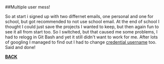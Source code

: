 ##Multiple user mess!

So at start i signed up with two differnet emails, one personal and one for school, but got recommended to not use school email. 
At the end of school I thought I could just save the projects I wanted to keep, but then again fun to see it all from start too. 
So I switched, but that caused me some problems, I had to relogg in Git Bash and yet it still didn't want to work for me. After lots of 
googling I managed to find out I had to change [credential username](https://stackoverflow.com/questions/47465644/github-remote-permission-denied
) too. Said and done! 

[**BACK**](/start.md)
